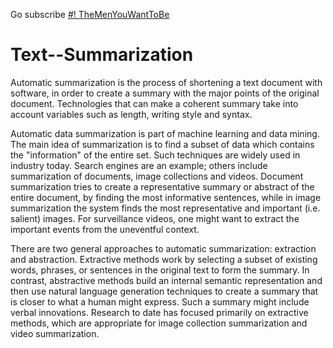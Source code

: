 Go subscribe [#! TheMenYouWantToBe](https://themenyouwanttobe.wordpress.com)

# Text--Summarization
Automatic summarization is the process of shortening a text document with software, in order to create a summary with the major points of the original document. Technologies that can make a coherent summary take into account variables such as length, writing style and syntax.

Automatic data summarization is part of machine learning and data mining. The main idea of summarization is to find a subset of data which contains the "information" of the entire set. Such techniques are widely used in industry today. Search engines are an example; others include summarization of documents, image collections and videos. Document summarization tries to create a representative summary or abstract of the entire document, by finding the most informative sentences, while in image summarization the system finds the most representative and important (i.e. salient) images. For surveillance videos, one might want to extract the important events from the uneventful context.

There are two general approaches to automatic summarization: extraction and abstraction. Extractive methods work by selecting a subset of existing words, phrases, or sentences in the original text to form the summary. In contrast, abstractive methods build an internal semantic representation and then use natural language generation techniques to create a summary that is closer to what a human might express. Such a summary might include verbal innovations. Research to date has focused primarily on extractive methods, which are appropriate for image collection summarization and video summarization.
